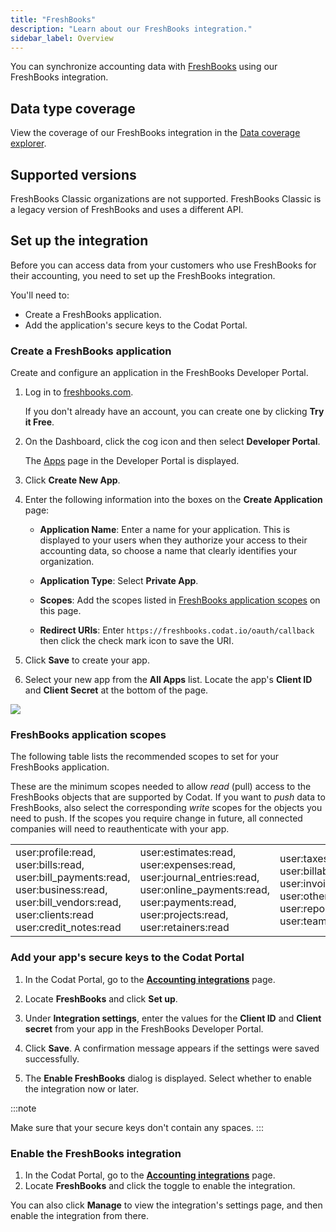 ```yaml
---
title: "FreshBooks"
description: "Learn about our FreshBooks integration."
sidebar_label: Overview
---
```


You can synchronize accounting data with <a className="external" href="https://www.freshbooks.com/" target="_blank">FreshBooks</a> using our FreshBooks integration.

## Data type coverage

View the coverage of our FreshBooks integration in the <a className="external" href="https://knowledge.codat.io/supported-features/accounting?view=tab-by-integration&integrationKey=vxvy" target="_blank">Data coverage explorer</a>.

## Supported versions

FreshBooks Classic organizations are not supported. FreshBooks Classic is a legacy version of FreshBooks and uses a different API.

## Set up the integration

Before you can access data from your customers who use FreshBooks for their accounting, you need to set up the FreshBooks integration.

You'll need to:

- Create a FreshBooks application.
- Add the application's secure keys to the Codat Portal.

### Create a FreshBooks application

Create and configure an application in the FreshBooks Developer Portal.

1. Log in to <a className="external" href="https://www.freshbooks.com" target="_blank">freshbooks.com</a>.

   If you don't already have an account, you can create one by clicking **Try it Free**.

2. On the Dashboard, click the cog icon and then select **Developer Portal**.

   The <a className="external" href="https://my.freshbooks.com/#/developer" target="_blank">Apps</a> page in the Developer Portal is displayed.

3. Click **Create New App**.

4. Enter the following information into the boxes on the **Create Application** page:

   - **Application Name**: Enter a name for your application. This is displayed to your users when they authorize your access to their accounting data, so choose a name that clearly identifies your organization.

   - **Application Type**: Select **Private App**.

   - **Scopes**: Add the scopes listed in [FreshBooks application scopes](/integrations/accounting/freshbooks/accounting-freshbooks-setup#freshbooks-application-scopes) on this page.

   - **Redirect URIs**: Enter `https://freshbooks.codat.io/oauth/callback` then click the check mark icon to save the URI.

5. Click **Save** to create your app.

6. Select your new app from the **All Apps** list. Locate the app's **Client ID** and **Client Secret** at the bottom of the page.

<img src="/img/old/a044a46-Freshbooks-keys.png" />

### FreshBooks application scopes

The following table lists the recommended scopes to set for your FreshBooks application.

These are the minimum scopes needed to allow _read_ (pull) access to the FreshBooks objects that are supported by Codat. If you want to _push_ data to FreshBooks, also select the corresponding _write_ scopes for the objects you need to push. If the scopes you require change in future, all connected companies will need to reauthenticate with your app.

||||
|----|----|----|
|user:profile:read, user:bills:read, user:bill_payments:read, user:business:read, user:bill_vendors:read, user:clients:read  user:credit_notes:read|user:estimates:read, user:expenses:read, user:journal_entries:read, user:online_payments:read, user:payments:read, user:projects:read, user:retainers:read|user:taxes:read, user:billable_items:read, user:invoices:read, user:other_income:read, user:reports:read, user:teams:read|

### Add your app's secure keys to the Codat Portal

1. In the Codat Portal, go to the <a className="external" href="https://app.codat.io/settings/integrations/accounting" target="_blank">**Accounting integrations**</a> page.

2. Locate **FreshBooks** and click **Set up**.

3. Under **Integration settings**, enter the values for the **Client ID** and **Client secret** from your app in the FreshBooks Developer Portal.

4. Click **Save**. A confirmation message appears if the settings were saved successfully.

5. The **Enable FreshBooks** dialog is displayed. Select whether to enable the integration now or later.

:::note

Make sure that your secure keys don't contain any spaces.
:::

### Enable the FreshBooks integration

1. In the Codat Portal, go to the <a className="external" href="https://app.codat.io/settings/integrations/accounting" target="blank">**Accounting integrations**</a> page.
2. Locate **FreshBooks** and click the toggle to enable the integration.

You can also click **Manage** to view the integration's settings page, and then enable the integration from there.
